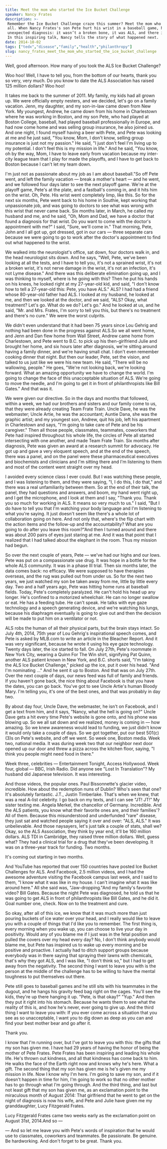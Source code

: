 ```yaml
---
title: Meet the mom who started the Ice Bucket Challenge
speaker: Nancy Frates
description: >-
 Remember the Ice Bucket Challenge craze this summer? Meet the mom who started it
 all. When Nancy Frates's son Pete hurt his wrist in a baseball game, he got an
 unexpected diagnosis: it wasn’t a broken bone, it was ALS, and there is no cure.
 In this inspiring talk, Nancy tells the story of what happened next.
date: 2014-10-02
tags: ["tedx","disease","family","health","philanthropy"]
slug: nancy_frates_meet_the_mom_who_started_the_ice_bucket_challenge
---
```


Well, good afternoon. How many of you took the ALS Ice Bucket Challenge?

Woo hoo! Well, I have to tell you, from the bottom of our hearts, thank you so very, very
much. Do you know to date the ALS Association has raised 125 million dollars? Woo hoo!

It takes me back to the summer of 2011. My family, my kids had all grown up. We were
officially empty nesters, and we decided, let's go on a family vacation. Jenn, my
daughter, and my son-in-law came down from New York. My youngest, Andrew, he came down
from his home in Charlestown where he was working in Boston, and my son Pete, who had
played at Boston College, baseball, had played baseball professionally in Europe, and
had now come home and was selling group insurance, he also joined us. And one night, I
found myself having a beer with Pete, and Pete was looking at me and he just said, "You
know, Mom, I don't know, selling group insurance is just not my passion." He said, "I
just don't feel I'm living up to my potential. I don't feel this is my mission in life."
And he said, "You know, oh by the way, Mom, I have to leave early from vacation because
my inter-city league team that I play for made the playoffs, and I have to get back to
Boston because I can't let my team down.

I'm just not as passionate about my job as I am about baseball."So off Pete went, and 
left the family vacation — break a mother's heart — and he went, and we followed four
days later to see the next playoff game. We're at the playoff game, Pete's at the plate,
and a fastball's coming in, and it hits him on the wrist. Oh, Pete. His wrist went
completely limp, like this. So for the next six months, Pete went back to his home in
Southie, kept working that unpassionate job, and was going to doctors to see what was
wrong with this wrist that never came back. Six months later, in March, he called my
husband and me, and he said, "Oh, Mom and Dad, we have a doctor that found a diagnosis
for that wrist. Do you want to come with the doctor's appointment with me?" I said, "Sure,
we'll come in." That morning, Pete, John and I all got up, got dressed, got in our cars —
three separate cars because we were going to go to work after the doctor's appointment to
find out what happened to the wrist.

We walked into the neurologist's office, sat down, four doctors walk in, and the head
neurologist sits down. And he says, "Well, Pete, we've been looking at all the tests, and
I have to tell you, it's not a sprained wrist, it's not a broken wrist, it's not nerve
damage in the wrist, it's not an infection, it's not Lyme disease." And there was this
deliberate elimination going up, and I was thinking to myself, where is he going with
this? Then he put his hands on his knees, he looked right at my 27-year-old kid, and
said, "I don't know how to tell a 27-year-old this: Pete, you have ALS." ALS? I had had a
friend whose 80-year-old father had ALS. I looked at my husband, he looked at me, and
then we looked at the doctor, and we said, "ALS? Okay, what treatment? Let's go. What do
we do? Let's go." And he looked at us, and he said, "Mr. and Mrs. Frates, I'm sorry to
tell you this, but there's no treatment and there's no cure." We were the worst
culprits.

We didn't even understand that it had been 75 years since Lou Gehrig and nothing had been
done in the progress against ALS.So we all went home, and Jenn and Dan flew home from
Wall Street, Andrew came home from Charlestown, and Pete went to B.C. to pick up his
then-girlfriend Julie and brought her home, and six hours later after diagnosis, we're
sitting around having a family dinner, and we're having small chat. I don't even remember
 cooking dinner that night. But then our leader, Pete, set the vision, and talked to us
just like we were his new team. He said, "There will be no wallowing, people." He goes,
"We're not looking back, we're looking forward. What an amazing opportunity we have to
change the world. I'm going to change the face of this unacceptable situation of ALS.
We're going to move the needle, and I'm going to get it in front of philanthropists like
Bill Gates." And that was it.

We were given our directive. So in the days and months that followed, within a week, we
had our brothers and sisters and our family come to us, that they were already creating
Team Frate Train. Uncle Dave, he was the webmaster; Uncle Artie, he was the accountant;
Auntie Dana, she was the graphic artist; and my youngest son, Andrew, quit his job, left
his apartment in Charlestown and says, "I'm going to take care of Pete and be his
caregiver." Then all those people, classmates, teammates, coworkers that Pete had
inspired throughout his whole life, the circles of Pete all started intersecting with one
another, and made Team Frate Train. Six months after diagnosis, Pete was given an award at
a research summit for advocacy. He got up and gave a very eloquent speech, and at the end
of the speech, there was a panel, and on the panel were these pharmaceutical executives
and biochemists and clinicians and I'm sitting there and I'm listening to them and most
of the content went straight over my head.

I avoided every science class I ever could. But I was watching these people, and I was
listening to them, and they were saying, "I, I do this, I do that," and there was a real 
unfamiliarity between them. So at the end of their talk, the panel, they had questions and
answers, and boom, my hand went right up, and I get the microphone, and I look at them and
I say, "Thank you. Thank you so much for working in ALS. It means so very much to us." I
said, "But I do have to tell you that I'm watching your body language and I'm listening to
what you're saying. It just doesn't seem like there's a whole lot of collaboration going
on here. And not only that, where's the flip chart with the action items and the 
follow-up and the accountability? What are you going to do after you leave this room?"And
then I turned around and there was about 200 pairs of eyes just staring at me. And it was
that point that I realized that I had talked about the elephant in the room. Thus my
mission had begun.

So over the next couple of years, Pete — we've had our highs and our lows. Pete was put on
a compassionate use drug. It was hope in a bottle for the whole ALS community. It was in
a phase III trial. Then six months later, the data comes back: no efficacy. We were
supposed to have therapies overseas, and the rug was pulled out from under us. So for
the next two years, we just watched my son be taken away from me, little by little every
day. Two and a half years ago, Pete was hitting home runs at baseball fields. Today,
Pete's completely paralyzed. He can't hold his head up any longer. He's confined to a
motorized wheelchair. He can no longer swallow or eat. He has a feeding tube. He can't
speak. He talks with eye gaze technology and a speech generating device, and we're
watching his lungs, because his diaphragm eventually is going to give out and then the
decision will be made to put him on a ventilator or not.

ALS robs the human of all their physical parts, but the brain stays intact. So July 4th,
2014, 75th year of Lou Gehrig's inspirational speech comes, and Pete is asked by MLB.com
to write an article in the Bleacher Report. And it was very significant, because he wrote
it using his eye gaze technology. Twenty days later, the ice started to fall. On July
27th, Pete's roommate in New York City, wearing a Quinn For The Win shirt, signifying Pat
Quinn, another ALS patient known in New York, and B.C. shorts said, "I'm taking the ALS 
Ice Bucket Challenge," picked up the ice, put it over his head. "And I'm nominating ..." 
And he sent it up to Boston. And that was on July 27th. Over the next couple of days, our
news feed was full of family and friends. If you haven't gone back, the nice thing about
Facebook is that you have the dates, you can go back. You've got to see Uncle Artie's 
human Bloody Mary. I'm telling you, it's one of the best ones, and that was probably in
day two.

By about day four, Uncle Dave, the webmaster, he isn't on Facebook, and I get a text from
him, and it says, "Nancy, what the hell is going on?" Uncle Dave gets a hit every time
Pete's website is gone onto, and his phone was blowing up. So we all sat down and we
realized, money is coming in — how amazing. So we knew awareness would lead to funding, we
just didn't know it would only take a couple of days. So we got together, put our best 
501(c)(3)s on Pete's website, and off we went. So week one, Boston media. Week two,
national media. It was during week two that our neighbor next door opened up our door and
threw a pizza across the kitchen floor, saying, "I think you people might need food in
there." 

Week three, celebrities — Entertainment Tonight, Access Hollywood. Week four, global —
BBC, Irish Radio. Did anyone see "Lost In Translation"? My husband did Japanese
television. It was interesting. 

And those videos, the popular ones. Paul Bissonnette's glacier video, incredible. How
about the redemption nuns of Dublin? Who's seen that one? It's absolutely fantastic. J.T.,
Justin Timberlake. That's when we knew, that was a real A-list celebrity. I go back on my
texts, and I can see "JT! JT!" My sister texting me. Angela Merkel, the chancellor of
Germany. Incredible. And the ALS patients, you know what their favorite ones are, and
their families'? All of them. Because this misunderstood and underfunded "rare" disease,
they just sat and watched people saying it over and over: "ALS, ALS." It was
unbelievable. And those naysayers, let's just talk a couple of stats, shall we? Okay, so
the ALS Association, they think by year end, it'll be 160 million dollars. ALS TDI in
Cambridge, they raised three million dollars. Well, guess what? They had a clinical trial
for a drug that they've been developing. It was on a three-year track for funding. Two
months.

It's coming out starting in two months. 

And YouTube has reported that over 150 countries have posted Ice Bucket Challenges for
ALS. And Facebook, 2.5 million videos, and I had the awesome adventure visiting the
Facebook campus last week, and I said to them, "I know what it was like in my house. I
can't imagine what it was like around here." All she said was, "Jaw-dropping."And my
family's favorite video? Bill Gates. Because the night Pete was diagnosed, he told us that
he was going to get ALS in front of philanthropists like Bill Gates, and he did it. Goal
number one, check. Now on to the treatment and cure. 

So okay, after all of this ice, we know that it was much more than just pouring buckets of
 ice water over your head, and I really would like to leave you with a couple of things
that I'd like you to remember. The first thing is, every morning when you wake up, you
can choose to live your day in positivity. Would any of you blame me if I just was in the
fetal position and pulled the covers over my head every day? No, I don't think anybody
would blame me, but Pete has inspired us to wake up every morning and be positive and
proactive. I actually had to ditch support groups because everybody was in there saying
that spraying their lawns with chemicals, that's why they got ALS, and I was like, "I
don't think so," but I had to get away from the negativity. The second thing I want to
leave you with is the person at the middle of the challenge has to be willing to have 
the mental toughness to put themselves out there.

Pete still goes to baseball games and he still sits with his teammates in the dugout, and
he hangs his gravity feed bag right on the cages. You'll see the kids, they're up there
hanging it up. "Pete, is that okay?" "Yup." And then they put it right into his stomach.
Because he wants them to see what the reality of this is, and how he's never, ever going
to give up. And the third thing I want to leave you with: If you ever come across a
situation that you see as so unacceptable, I want you to dig down as deep as you can and
find your best mother bear and go after it. 

Thank you. 

I know that I'm running over, but I've got to leave you with this: the gifts that my son
has given me. I have had 29 years of having the honor of being the mother of Pete Frates.
Pete Frates has been inspiring and leading his whole life. He's thrown out kindness, and
all that kindness has come back to him. He walks the face of the Earth right now and
knows why he's here. What a gift. The second thing that my son has given me is he's given
me my mission in life. Now I know why I'm here. I'm going to save my son, and if it
doesn't happen in time for him, I'm going to work so that no other mother has to go
through what I'm going through. And the third thing, and last but not least gift that my
son has given me, as an exclamation point to the miraculous month of August 2014: That
girlfriend that he went to get on the night of diagnosis is now his wife, and Pete and
Julie have given me my granddaughter, Lucy Fitzgerald Frates.

Lucy Fitzgerald Frates came two weeks early as the exclamation point on August 31st,
2014.And so — 

— And so let me leave you with Pete's words of inspiration that he would use to
classmates, coworkers and teammates. Be passionate. Be genuine. Be hardworking. And don't
forget to be great. Thank you. 

<!--
ad_duration=3.33
comment_count=48
event="TEDxBoston"
external_start_time=0
has_talk_citation=0
intro_duration=11.82
is_subtitle_required="False"
is_talk_featured="True"
language="en"
language_swap="False"
native_language="en"
number_of_related_talks=6
number_of_speakers=1
number_of_subtitled_videos=28
number_of_tags=5
number_of_talk_download_languages=28
number_of_talk_more_resources=0
number_of_talk_recommendations=0
number_of_talks_take_actions=1
post_ad_duration=0.83
published_timestamp="2014-11-19 15:55:50"
recording_date="2014-10-02"
speaker_description="Mother + ALS Advocate"
speaker_is_published=1
speaker_name="Nancy Frates"
talk_more_resources=[]
talk_name="Meet the mom who started the Ice Bucket Challenge"
talks_tags=["tedx","disease","family","health","philanthropy"]
url_audio="https://download.ted.com/talks/NancyFrates_2014X.mp3?apikey=acme-roadrunner"
url_photo_speaker="https://pe.tedcdn.com/images/ted/d12d5db6bf601b8d6a207b80bdf9b8acb4232a31_254x191.jpg"
url_photo_talk="https://pe.tedcdn.com/images/ted/8f9de54a582d0ea004a89fc7b637256ef360065f_2880x1620.jpg"
url_webpage="https://www.ted.com/talks/nancy_frates_meet_the_mom_who_started_the_ice_bucket_challenge"
video_type_name="TEDx Talk"
-->